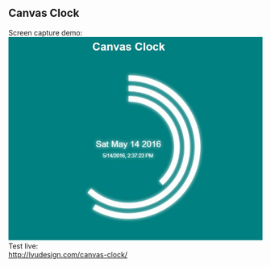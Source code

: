 ## Canvas Clock



Screen capture demo:  
![image](https://github.com/LiviuLvu/canvas-clock/blob/master/canvas-clock.jpg)  
Test live:  
http://lvudesign.com/canvas-clock/  
